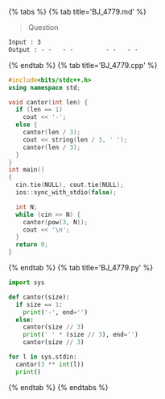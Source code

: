 {% tabs %}
{% tab title='BJ_4779.md' %}

> Question

```txt
Input : 3
Output : - -   - -         - -   - -
```

{% endtab %}
{% tab title='BJ_4779.cpp' %}

```cpp
#include<bits/stdc++.h>
using namespace std;

void cantor(int len) {
  if (len == 1)
    cout << '-';
  else {
    cantor(len / 3);
    cout << string(len / 3, ' ');
    cantor(len / 3);
  }
}
int main()
{
  cin.tie(NULL), cout.tie(NULL);
  ios::sync_with_stdio(false);

  int N;
  while (cin >> N) {
    cantor(pow(3, N));
    cout << '\n';
  }
  return 0;
}
```

{% endtab %}
{% tab title='BJ_4779.py' %}

```py
import sys

def cantor(size):
  if size == 1:
    print('-', end='')
  else:
    cantor(size // 3)
    print(' ' * (size // 3), end='')
    cantor(size // 3)

for l in sys.stdin:
  cantor(3 ** int(l))
  print()
```

{% endtab %}
{% endtabs %}
